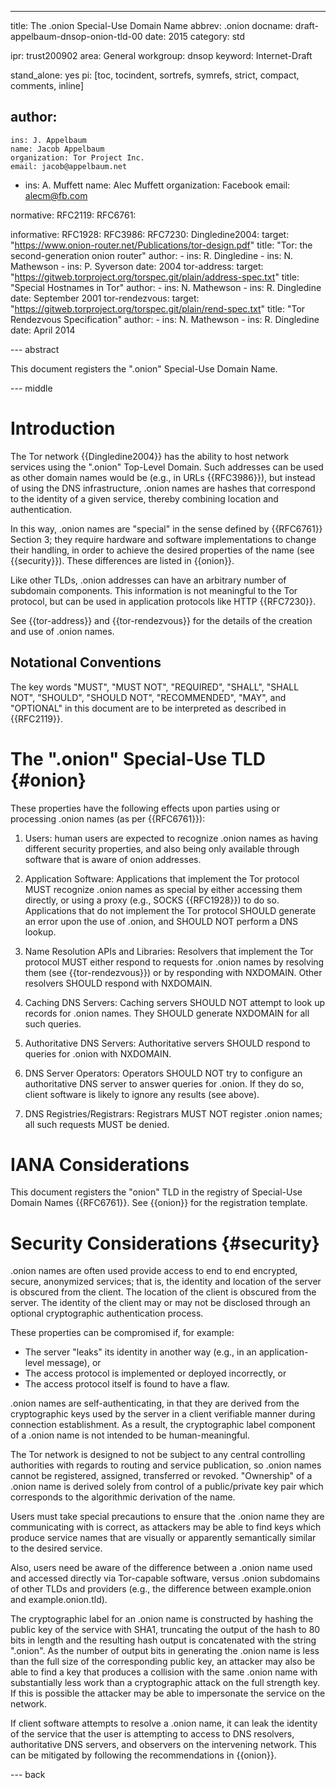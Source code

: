---
title: The .onion Special-Use Domain Name
abbrev: .onion
docname: draft-appelbaum-dnsop-onion-tld-00
date: 2015
category: std

ipr: trust200902
area: General
workgroup: dnsop
keyword: Internet-Draft

stand_alone: yes
pi: [toc, tocindent, sortrefs, symrefs, strict, compact, comments, inline]

author:
 - 
    ins: J. Appelbaum
    name: Jacob Appelbaum
    organization: Tor Project Inc.
    email: jacob@appelbaum.net
 -
    ins: A. Muffett
    name: Alec Muffett
    organization: Facebook
    email: alecm@fb.com    

normative:
  RFC2119:
  RFC6761:

informative:
  RFC1928:
  RFC3986:
  RFC7230:
  Dingledine2004:
    target: "https://www.onion-router.net/Publications/tor-design.pdf"
    title: "Tor: the second-generation onion router"
    author:
      - ins: R. Dingledine
      - ins: N. Mathewson
      - ins: P. Syverson
    date: 2004
  tor-address:
    target: "https://gitweb.torproject.org/torspec.git/plain/address-spec.txt"
    title: "Special Hostnames in Tor"
    author:
      - ins: N. Mathewson
      - ins: R. Dingledine
    date: September 2001
  tor-rendezvous:
    target: "https://gitweb.torproject.org/torspec.git/plain/rend-spec.txt"
    title: "Tor Rendezvous Specification"
    author: 
      - ins: N. Mathewson
      - ins: R. Dingledine
    date: April 2014  

--- abstract

This document registers the ".onion" Special-Use Domain Name.

--- middle

# Introduction

The Tor network {{Dingledine2004}} has the ability to host network services
using the ".onion" Top-Level Domain. Such addresses can be used as other domain
names would be (e.g., in URLs {{RFC3986}}), but instead of using the DNS
infrastructure, .onion names are hashes that correspond to the identity of a
given service, thereby combining location and authentication.

In this way, .onion names are "special" in the sense defined by {{RFC6761}}
Section 3; they require hardware and software implementations to change their
handling, in order to achieve the desired properties of the name (see
{{security}}). These differences are listed in {{onion}}.

Like other TLDs, .onion addresses can have an arbitrary number of subdomain components. This information is not meaningful to the Tor protocol, but can be used in application protocols like HTTP {{RFC7230}}.

See {{tor-address}} and {{tor-rendezvous}} for the details of the creation and
use of .onion names.


## Notational Conventions

The key words "MUST", "MUST NOT", "REQUIRED", "SHALL", "SHALL NOT", "SHOULD",
"SHOULD NOT", "RECOMMENDED", "MAY", and "OPTIONAL" in this document are to be
interpreted as described in {{RFC2119}}.


# The ".onion" Special-Use TLD {#onion}

These properties have the following effects upon parties using or processing
.onion names (as per {{RFC6761}}):

1. Users: human users are expected to recognize .onion names as having
different security properties, and also being only available through software
that is aware of onion addresses.

2. Application Software: Applications that implement the Tor protocol MUST
recognize .onion names as special by either accessing them directly, or using a
proxy (e.g., SOCKS {{RFC1928}}) to do so. Applications that do not implement
the Tor protocol SHOULD generate an error upon the use of .onion, and SHOULD
NOT perform a DNS lookup.

3. Name Resolution APIs and Libraries: Resolvers that implement the Tor
protocol MUST either respond to requests for .onion names by resolving them
(see {{tor-rendezvous}}) or by responding with NXDOMAIN. Other resolvers SHOULD
respond with NXDOMAIN.

4. Caching DNS Servers: Caching servers SHOULD NOT attempt to look up records
for .onion names. They SHOULD generate NXDOMAIN for all such queries.

5. Authoritative DNS Servers: Authoritative servers SHOULD respond to queries
for .onion with NXDOMAIN.

6. DNS Server Operators: Operators SHOULD NOT try to configure an authoritative
DNS server to answer queries for .onion. If they do so, client software is 
likely to ignore any results (see above).

7. DNS Registries/Registrars: Registrars MUST NOT register .onion names; all
such requests MUST be denied.


# IANA Considerations

This document registers the "onion" TLD in the  registry of Special-Use Domain Names {{RFC6761}}. See {{onion}} for the registration template.

# Security Considerations {#security}

.onion names are often used provide access to end to end encrypted, secure,
anonymized services; that is, the identity and location of the server is
obscured from the client. The location of the client is obscured from the
server. The identity of the client may or may not be disclosed through an
optional cryptographic authentication process.

These properties can be compromised if, for example:

* The server "leaks" its identity in another way (e.g., in an application-level message), or
* The access protocol is implemented or deployed incorrectly, or
* The access protocol itself is found to have a flaw.

.onion names are self-authenticating, in that they are derived from the
cryptographic keys used by the server in a client verifiable manner during
connection establishment. As a result, the cryptographic label component of a
.onion name is not intended to be human-meaningful.

The Tor network is designed to not be subject to any central controlling
authorities with regards to routing and service publication, so .onion names
cannot be registered, assigned, transferred or revoked. "Ownership" of a .onion
name is derived solely from control of a public/private key pair which
corresponds to the algorithmic derivation of the name.

Users must take special precautions to ensure that the .onion name they are
communicating with is correct, as attackers may be able to find keys which
produce service names that are visually or apparently semantically similar to
the desired service.

Also, users need be aware of the difference between a .onion name used and
accessed directly via Tor-capable software, versus .onion subdomains of other
TLDs and providers (e.g., the difference between example.onion and
example.onion.tld).

The cryptographic label for an .onion name is constructed by hashing the public
key of the service with SHA1, truncating the output of the hash to 80 bits in
length and the resulting hash output is concatenated with the string ".onion".
As the number of output bits in generating the .onion name is less than the
full size of the corresponding public key, an attacker may also be able to find
a key that produces a collision with the same .onion name with substantially
less work than a cryptographic attack on the full strength key. If this is
possible the attacker may be able to impersonate the service on the network.

If client software attempts to resolve a .onion name, it can leak the identity
of the service that the user is attempting to access to DNS resolvers,
authoritative DNS servers, and observers on the intervening network. This can
be mitigated by following the recommendations in {{onion}}.


--- back
